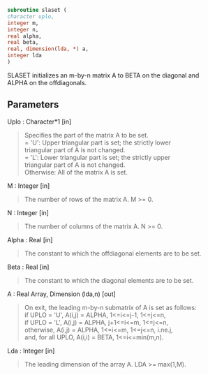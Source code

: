```fortran  
subroutine slaset (  
character uplo,  
integer m,  
integer n,  
real alpha,  
real beta,  
real, dimension(lda, *) a,  
integer lda  
)  
```  
  
SLASET initializes an m-by-n matrix A to BETA on the diagonal and  
ALPHA on the offdiagonals.  
  
## Parameters  
Uplo : Character*1 [in]  
> Specifies the part of the matrix A to be set.  
> = 'U':      Upper triangular part is set; the strictly lower  
> triangular part of A is not changed.  
> = 'L':      Lower triangular part is set; the strictly upper  
> triangular part of A is not changed.  
> Otherwise:  All of the matrix A is set.  
  
M : Integer [in]  
> The number of rows of the matrix A.  M >= 0.  
  
N : Integer [in]  
> The number of columns of the matrix A.  N >= 0.  
  
Alpha : Real [in]  
> The constant to which the offdiagonal elements are to be set.  
  
Beta : Real [in]  
> The constant to which the diagonal elements are to be set.  
  
A : Real Array, Dimension (lda,n) [out]  
> On exit, the leading m-by-n submatrix of A is set as follows:  
> if UPLO = 'U', A(i,j) = ALPHA, 1<=i<=j-1, 1<=j<=n,  
> if UPLO = 'L', A(i,j) = ALPHA, j+1<=i<=m, 1<=j<=n,  
> otherwise,     A(i,j) = ALPHA, 1<=i<=m, 1<=j<=n, i.ne.j,  
> and, for all UPLO, A(i,i) = BETA, 1<=i<=min(m,n).  
  
Lda : Integer [in]  
> The leading dimension of the array A.  LDA >= max(1,M).  
  
